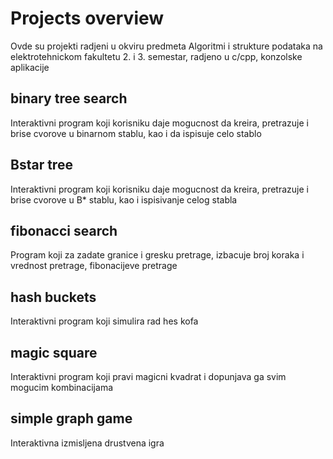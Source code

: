 # Projects overview

Ovde su projekti radjeni u okviru predmeta Algoritmi i strukture podataka na elektrotehnickom fakultetu 2. i 3. semestar, radjeno u c/cpp, konzolske aplikacije

## binary tree search

Interaktivni program koji korisniku daje mogucnost da kreira, pretrazuje i brise cvorove u binarnom stablu, kao i da ispisuje celo stablo

## Bstar tree

Interaktivni program koji korisniku daje mogucnost da kreira, pretrazuje i brise cvorove u B* stablu, kao i ispisivanje celog stabla

## fibonacci search

Program koji za zadate granice i gresku pretrage, izbacuje broj koraka i vrednost pretrage, fibonacijeve pretrage

## hash buckets

Interaktivni program koji simulira rad hes kofa

## magic square

Interaktivni program koji pravi magicni kvadrat i dopunjava ga svim mogucim kombinacijama

## simple graph game

Interaktivna izmisljena drustvena igra